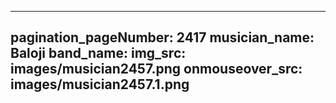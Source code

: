------
pagination_pageNumber: 2417
musician_name: Baloji
band_name: 
img_src: images/musician2457.png
onmouseover_src: images/musician2457.1.png
------